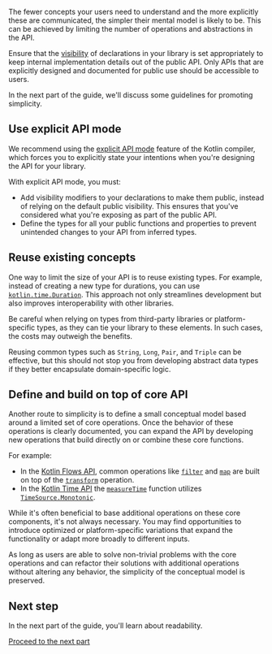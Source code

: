 [//]: # (title: 简单)

The fewer concepts your users need to understand and the more explicitly these are communicated, the simpler their mental
model is likely to be. This can be achieved by limiting the number of operations and abstractions in the API.

Ensure that the [visibility](visibility-modifiers.md) of declarations in your library is set appropriately to keep internal implementation details
out of the public API. Only APIs that are explicitly designed and documented for public use should be accessible to users.

In the next part of the guide, we'll discuss some guidelines for promoting simplicity.

## Use explicit API mode

We recommend using the [explicit API mode](whatsnew14.md#面向库作者的显式-api-模式) feature of the Kotlin compiler,
which forces you to explicitly state your intentions when you're designing the API for your library.

With explicit API mode, you must:

* Add visibility modifiers to your declarations to make them public, instead of relying on the default public visibility. This ensures that you've considered what you're exposing as part of the public API.
* Define the types for all your public functions and properties to prevent unintended changes to your API from inferred types.

## Reuse existing concepts

One way to limit the size of your API is to reuse existing types. For example, instead of creating a new type for durations, you can use [`kotlin.time.Duration`](https://kotlinlang.org/api/latest/jvm/stdlib/kotlin.time/-duration/).
This approach not only streamlines development but also improves interoperability with other libraries.

Be careful when relying on types from third-party libraries or platform-specific types, as they can tie your library to these elements.
In such cases, the costs may outweigh the benefits.

Reusing common types such as `String`, `Long`, `Pair`, and `Triple` can be effective, but this should not stop you from
developing abstract data types if they better encapsulate domain-specific logic.

## Define and build on top of core API

Another route to simplicity is to define a small conceptual model based around a limited set of core operations.
Once the behavior of these operations is clearly documented, you can expand the API by developing new operations that
build directly on or combine these core functions.

For example:

* In the [Kotlin Flows API](flow.md), common operations like [`filter`](https://kotlinlang.org/api/kotlinx.coroutines/kotlinx-coroutines-core/kotlinx.coroutines.flow/filter.html) and [`map`](https://kotlinlang.org/api/kotlinx.coroutines/kotlinx-coroutines-core/kotlinx.coroutines.flow/map.html) are built on top of the [`transform`](https://kotlinlang.org/api/kotlinx.coroutines/kotlinx-coroutines-core/kotlinx.coroutines.flow/transform.html) operation.
* In the [Kotlin Time API](time-measurement.md) the [`measureTime`](https://kotlinlang.org/api/latest/jvm/stdlib/kotlin.time/measure-time.html) function utilizes [`TimeSource.Monotonic`](https://kotlinlang.org/api/latest/jvm/stdlib/kotlin.time/-time-source/-monotonic/).

While it's often beneficial to base additional operations on these core components, it's not always necessary.
You may find opportunities to introduce optimized or platform-specific variations that expand the functionality or adapt more broadly to different inputs.

As long as users are able to solve non-trivial problems with the core operations and can refactor their solutions with
additional operations without altering any behavior, the simplicity of the conceptual model is preserved.

## Next step

In the next part of the guide, you'll learn about readability. 

[Proceed to the next part](api-guidelines-readability.md)
